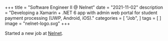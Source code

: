 +++
title = "Software Engineer II @ Nelnet"
date = "2021-11-02"
description = "Developing a Xamarin + .NET 6 app with admin web portal for student payment processing (UWP, Android, iOS)."
categories = [
    "Job",
]
tags = [
]
image = "nelnet-logo.svg"
+++

Started a new job at [Nelnet](https://www.nelnet.com).
